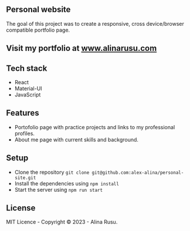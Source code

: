 ## Personal website

The goal of this project was to create a responsive, cross device/browser compatible portfolio page.

## Visit my portfolio at [www.alinarusu.com ](http://www.alinarusu.com)

## Tech stack

* React
* Material-UI
* JavaScript

## Features

* Portofolio page with practice projects and links to my professional profiles.
* About me page with current skills and background. 

## Setup

* Clone the repository `git clone git@github.com:alex-alina/personal-site.git`
* Install the dependencies using `npm install`
* Start the server using `npm run start`

## License

MIT Licence - Copyright &copy; 2023 - Alina Rusu.
